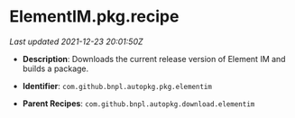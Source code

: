 # ElementIM.pkg.recipe

_Last updated 2021-12-23 20:01:50Z_

- **Description**: Downloads the current release version of Element IM and builds a package.

- **Identifier**: `com.github.bnpl.autopkg.pkg.elementim`

- **Parent Recipes**: `com.github.bnpl.autopkg.download.elementim`
